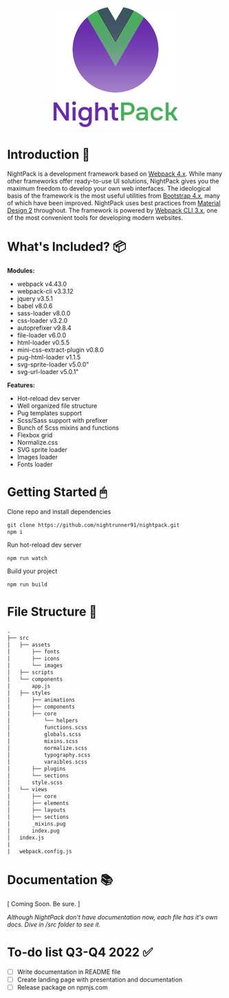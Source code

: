 <p></p>
<p align="center">
  <img src="src/assets/images/presentation.png" alt="Presentation" width="300" height="284">
</p>

# Introduction 👋

NightPack is a development framework based on [Webpack 4.x](https://webpack.js.org/). While many other frameworks offer ready-to-use UI solutions, NightPack gives you the maximum freedom to develop your own web interfaces. The ideological basis of the framework is the most useful utilities from [Bootstrap 4.x](https://getbootstrap.com/docs/4.6/getting-started/introduction/), many of which have been improved. NightPack uses best practices from [Material Design 2](https://material.io/) throughout. The framework is powered by [Webpack CLI 3.x](https://webpack.js.org/api/cli/), one of the most convenient tools for developing modern websites.

# What's Included? 📦

**Modules:**
* webpack v4.43.0
* webpack-cli v3.3.12
* jquery v3.5.1
* babel v8.0.6
* sass-loader v8.0.0
* css-loader v3.2.0
* autoprefixer v9.8.4
* file-loader v6.0.0
* html-loader v0.5.5
* mini-css-extract-plugin v0.8.0
* pug-html-loader v1.1.5
* svg-sprite-loader v5.0.0"
* svg-url-loader v5.0.1"

**Features:**
* Hot-reload dev server
* Well organized file structure
* Pug templates support
* Scss/Sass support with prefixer
* Bunch of Scss mixins and functions
* Flexbox grid
* Normalize.css
* SVG sprite loader
* Images loader
* Fonts loader

# Getting Started 🖱

Clone repo and install dependencies
```
git clone https://github.com/nightrunner91/nightpack.git
npm i
```
Run hot-reload dev server
```
npm run watch
```
Build your project
```
npm run build
```

# File Structure 📂

```
.
├── src
│   ├── assets
│       ├── fonts
│       ├── icons
│       └── images
│   ├── scripts
│   └── components
│       app.js
│   ├── styles
│       ├── animations
│       ├── components
│       ├── core
│           └── helpers
│           functions.scss
│           globals.scss
│           mixins.scss
│           normalize.scss
│           typography.scss
│           varaibles.scss
│       ├── plugins
│       └── sections
│       style.scss
│   └── views
│       ├── core
│       ├── elements
│       ├── layouts
│       ├── sections
│       _mixins.pug
│       index.pug
│   index.js
|
|   webpack.config.js
```

# Documentation 📚

[ Coming Soon. Be sure. ]

_Although NightPack don't have documentation now, each file has it's own docs. Dive in /src folder to see it._

# To-do list Q3-Q4 2022 ✅

- [ ] Write documentation in README file
- [ ] Create landing page with presentation and documentation
- [ ] Release package on npmjs.com
